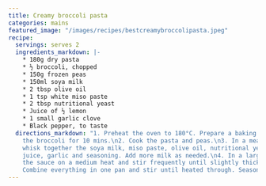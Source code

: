 ```yaml
---
title: Creamy broccoli pasta
categories: mains
featured_image: "/images/recipes/bestcreamybroccolipasta.jpeg"
recipe:
  servings: serves 2
  ingredients_markdown: |-
    * 180g dry pasta
    * ½ broccoli, chopped
    * 150g frozen peas
    * 150ml soya milk
    * 2 tbsp olive oil
    * 1 tsp white miso paste
    * 2 tbsp nutritional yeast
    * Juice of ½ lemon
    * 1 small garlic clove
    * Black pepper, to taste
  directions_markdown: "1. Preheat the oven to 180°C. Prepare a baking tray. Roast
    the broccoli for 10 mins.\n2. Cook the pasta and peas.\n3. In a measuring jug,
    whisk together the soya milk, miso paste, olive oil, nutritional yeast, lemon
    juice, garlic and seasoning. Add more milk as needed.\n4. In a large pan, heat
    the sauce on a medium heat and stir frequently until slightly thickened. \n4.
    Combine everything in one pan and stir until heated through. Season to taste."
---
```

